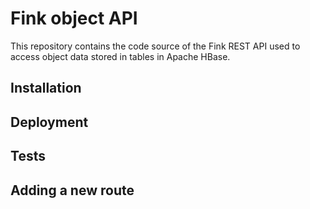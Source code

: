 # Fink object API

This repository contains the code source of the Fink REST API used to access object data stored in tables in Apache HBase.

## Installation

## Deployment

## Tests

## Adding a new route
